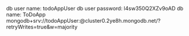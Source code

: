 db user name: todoAppUser
db user password: l4sw350Q2XZv9oAD
db name: ToDoApp
mongodb+srv://todoAppUser:<password>@cluster0.2ye8h.mongodb.net/<dbname>?retryWrites=true&w=majority